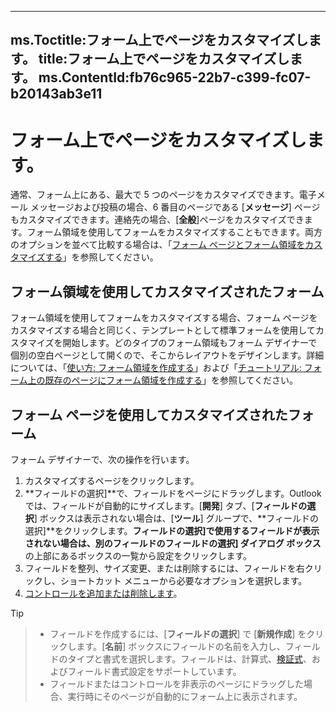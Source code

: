 

---
ms.Toctitle:フォーム上でページをカスタマイズします。
title:フォーム上でページをカスタマイズします。
ms.ContentId:fb76c965-22b7-c399-fc07-b20143ab3e11
---
# フォーム上でページをカスタマイズします。




通常、フォーム上にある、最大で 5 つのページをカスタマイズできます。電子メール メッセージおよび投稿の場合、6 番目のページである [**メッセージ**] ページもカスタマイズできます。連絡先の場合、[**全般**]ページをカスタマイズできます。フォーム領域を使用してフォームをカスタマイズすることもできます。両方のオプションを並べて比較する場合は、「[フォーム ページとフォーム領域をカスタマイズする](c8c2d080-66a8-b761-bdc0-527b209e0bd1.md)」を参照してください。

## フォーム領域を使用してカスタマイズされたフォーム
フォーム領域を使用してフォームをカスタマイズする場合、フォーム ページをカスタマイズする場合と同じく、テンプレートとして標準フォームを使用してカスタマイズを開始します。どのタイプのフォーム領域もフォーム デザイナーで個別の空白ページとして開くので、そこからレイアウトをデザインします。詳細については、「[使い方: フォーム領域を作成する](695b95a5-c795-cb4a-8d35-ba12b0007b1f)」および「[チュートリアル: フォーム上の既存のページにフォーム領域を作成する](3c988dac-f171-966d-cf9a-17139353d604.md)」を参照してください。



## フォーム ページを使用してカスタマイズされたフォーム
フォーム デザイナーで、次の操作を行います。

1. カスタマイズするページをクリックします。
2. **フィールドの選択]**で、フィールドをページにドラッグします。Outlook では、フィールドが自動的にサイズします。[**開発**] タブ、[**フィールドの選択**] ボックスは表示されない場合は、[**ツール**] グループで、**フィールドの選択]**をクリックします。**フィールドの選択]**で使用するフィールドが表示されない場合は、別のフィールドの**フィールドの選択] ダイアログ ボックス**の上部にあるボックスの一覧から設定をクリックします。
3. フィールドを整列、サイズ変更、または削除するには、フィールドを右クリックし、ショートカット メニューから必要なオプションを選択します。
4. [コントロールを追加または削除します](179357f3-3e98-ad24-e916-63cf757f8c5b.md)。


>[!TIP]
>

>- フィールドを作成するには、[**フィールドの選択**] で [**新規作成**] をクリックします。[**名前**] ボックスにフィールドの名前を入力し、フィールドのタイプと書式を選択します。フィールドは、計算式、[検証式](325d58cf-3735-71c4-5b00-bfd3f21e025c.md)、およびフィールド書式設定をサポートしています。
>- フィールドまたはコントロールを非表示のページにドラッグした場合、実行時にそのページが自動的にフォーム上に表示されます。



>






